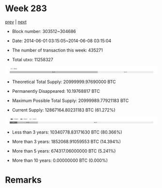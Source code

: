 # Week 283

[prev](week0282.md) | [next](week0284.md)

- Block number: 303512~304686

- Date: 2014-06-01 03:15:05~2014-06-08 03:15:04

- The number of transaction this week: 435271

- Total utxo: 11258327

![](../images/mined_week0283.png)

- Theoretical Total Supply: 20999999.97690000 BTC

- Permanently Disappeared: 10.19768817 BTC

- Maximum Possible Total Supply: 20999989.77921183 BTC

- Current Supply: 12867164.80231183 BTC (61.272%)

![](../images/year_week0283.png)


- Less than 3 years: 10340778.83171630 BTC (80.366%)

- More than 3 years: 1852068.91059553 BTC (14.394%)

- More than 5 years: 674317.06000000 BTC (5.241%)

- More than 10 years: 0.00000000 BTC (0.000%)

# Remarks

